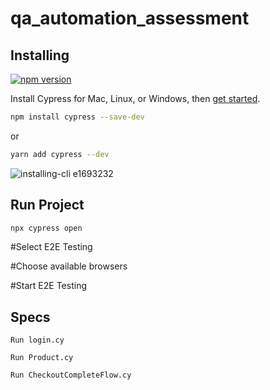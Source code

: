 # qa_automation_assessment

## Installing

[![npm version](https://badge.fury.io/js/cypress.svg)](https://badge.fury.io/js/cypress)

Install Cypress for Mac, Linux, or Windows, then [get started](https://on.cypress.io/install).

```bash
npm install cypress --save-dev
```
or
```bash
yarn add cypress --dev
```

![installing-cli e1693232](https://user-images.githubusercontent.com/1271364/31740846-7bf607f0-b420-11e7-855f-41c996040d31.gif)



## Run Project

```bash
npx cypress open
```

#Select E2E Testing

#Choose available browsers

#Start E2E Testing 

## Specs 

```
Run login.cy

Run Product.cy

Run CheckoutCompleteFlow.cy

```


